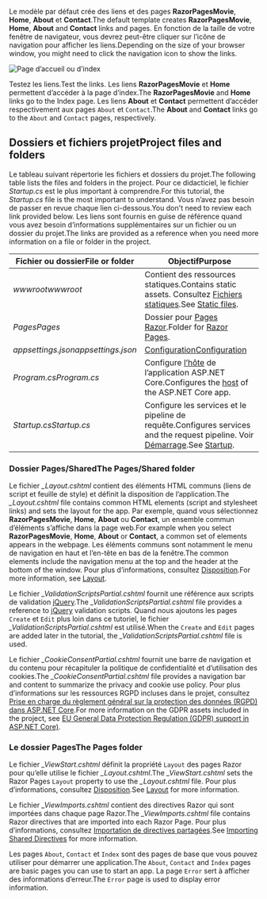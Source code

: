 <span data-ttu-id="3be02-101">Le modèle par défaut crée des liens et des pages **RazorPagesMovie**, **Home**, **About** et **Contact**.</span><span class="sxs-lookup"><span data-stu-id="3be02-101">The default template creates **RazorPagesMovie**, **Home**, **About** and **Contact** links and pages.</span></span> <span data-ttu-id="3be02-102">En fonction de la taille de votre fenêtre de navigateur, vous devrez peut-être cliquer sur l’icône de navigation pour afficher les liens.</span><span class="sxs-lookup"><span data-stu-id="3be02-102">Depending on the size of your browser window, you might need to click the navigation icon to show the links.</span></span>

![Page d’accueil ou d’index](~/tutorials/razor-pages/razor-pages-start/_static/home2.png)

<span data-ttu-id="3be02-104">Testez les liens.</span><span class="sxs-lookup"><span data-stu-id="3be02-104">Test the links.</span></span> <span data-ttu-id="3be02-105">Les liens **RazorPagesMovie** et **Home** permettent d’accéder à la page d’index.</span><span class="sxs-lookup"><span data-stu-id="3be02-105">The **RazorPagesMovie** and **Home** links go to the Index page.</span></span> <span data-ttu-id="3be02-106">Les liens **About** et **Contact** permettent d’accéder respectivement aux pages `About` et `Contact`.</span><span class="sxs-lookup"><span data-stu-id="3be02-106">The **About** and **Contact** links go to the `About` and `Contact` pages, respectively.</span></span>

## <a name="project-files-and-folders"></a><span data-ttu-id="3be02-107">Dossiers et fichiers projet</span><span class="sxs-lookup"><span data-stu-id="3be02-107">Project files and folders</span></span>

<span data-ttu-id="3be02-108">Le tableau suivant répertorie les fichiers et dossiers du projet.</span><span class="sxs-lookup"><span data-stu-id="3be02-108">The following table lists the files and folders in the project.</span></span> <span data-ttu-id="3be02-109">Pour ce didacticiel, le fichier *Startup.cs* est le plus important à comprendre.</span><span class="sxs-lookup"><span data-stu-id="3be02-109">For this tutorial, the *Startup.cs* file is the most important to understand.</span></span> <span data-ttu-id="3be02-110">Vous n’avez pas besoin de passer en revue chaque lien ci-dessous.</span><span class="sxs-lookup"><span data-stu-id="3be02-110">You don't need to review each link provided below.</span></span> <span data-ttu-id="3be02-111">Les liens sont fournis en guise de référence quand vous avez besoin d’informations supplémentaires sur un fichier ou un dossier du projet.</span><span class="sxs-lookup"><span data-stu-id="3be02-111">The links are provided as a reference when you need more information on a file or folder in the project.</span></span>

| <span data-ttu-id="3be02-112">Fichier ou dossier</span><span class="sxs-lookup"><span data-stu-id="3be02-112">File or folder</span></span> | <span data-ttu-id="3be02-113">Objectif</span><span class="sxs-lookup"><span data-stu-id="3be02-113">Purpose</span></span> |
| -------------- | ------- |
| <span data-ttu-id="3be02-114">*wwwroot*</span><span class="sxs-lookup"><span data-stu-id="3be02-114">*wwwroot*</span></span> | <span data-ttu-id="3be02-115">Contient des ressources statiques.</span><span class="sxs-lookup"><span data-stu-id="3be02-115">Contains static assets.</span></span> <span data-ttu-id="3be02-116">Consultez [Fichiers statiques](xref:fundamentals/static-files).</span><span class="sxs-lookup"><span data-stu-id="3be02-116">See [Static files](xref:fundamentals/static-files).</span></span> |
| <span data-ttu-id="3be02-117">*Pages*</span><span class="sxs-lookup"><span data-stu-id="3be02-117">*Pages*</span></span> | <span data-ttu-id="3be02-118">Dossier pour [Pages Razor](xref:razor-pages/index).</span><span class="sxs-lookup"><span data-stu-id="3be02-118">Folder for [Razor Pages](xref:razor-pages/index).</span></span> |
| <span data-ttu-id="3be02-119">*appsettings.json*</span><span class="sxs-lookup"><span data-stu-id="3be02-119">*appsettings.json*</span></span> | [<span data-ttu-id="3be02-120">Configuration</span><span class="sxs-lookup"><span data-stu-id="3be02-120">Configuration</span></span>](xref:fundamentals/configuration/index) |
| <span data-ttu-id="3be02-121">*Program.cs*</span><span class="sxs-lookup"><span data-stu-id="3be02-121">*Program.cs*</span></span> | <span data-ttu-id="3be02-122">Configure [l’hôte](xref:fundamentals/host/index) de l’application ASP.NET Core.</span><span class="sxs-lookup"><span data-stu-id="3be02-122">Configures the [host](xref:fundamentals/host/index) of the ASP.NET Core app.</span></span> |
| <span data-ttu-id="3be02-123">*Startup.cs*</span><span class="sxs-lookup"><span data-stu-id="3be02-123">*Startup.cs*</span></span> | <span data-ttu-id="3be02-124">Configure les services et le pipeline de requête.</span><span class="sxs-lookup"><span data-stu-id="3be02-124">Configures services and the request pipeline.</span></span> <span data-ttu-id="3be02-125">Voir [Démarrage](xref:fundamentals/startup).</span><span class="sxs-lookup"><span data-stu-id="3be02-125">See [Startup](xref:fundamentals/startup).</span></span> |

### <a name="the-pagesshared-folder"></a><span data-ttu-id="3be02-126">Dossier Pages/Shared</span><span class="sxs-lookup"><span data-stu-id="3be02-126">The Pages/Shared folder</span></span>

<span data-ttu-id="3be02-127">Le fichier *_Layout.cshtml* contient des éléments HTML communs (liens de script et feuille de style) et définit la disposition de l’application.</span><span class="sxs-lookup"><span data-stu-id="3be02-127">The *_Layout.cshtml* file contains common HTML elements (script and stylesheet links) and sets the layout for the app.</span></span> <span data-ttu-id="3be02-128">Par exemple, quand vous sélectionnez **RazorPagesMovie**, **Home**, **About** ou **Contact**, un ensemble commun d’éléments s’affiche dans la page web.</span><span class="sxs-lookup"><span data-stu-id="3be02-128">For example when you select **RazorPagesMovie**, **Home**, **About** or **Contact**, a common set of elements appears in the webpage.</span></span> <span data-ttu-id="3be02-129">Les éléments communs sont notamment le menu de navigation en haut et l’en-tête en bas de la fenêtre.</span><span class="sxs-lookup"><span data-stu-id="3be02-129">The common elements include the navigation menu at the top and the header at the bottom of the window.</span></span> <span data-ttu-id="3be02-130">Pour plus d’informations, consultez [Disposition](xref:mvc/views/layout).</span><span class="sxs-lookup"><span data-stu-id="3be02-130">For more information, see [Layout](xref:mvc/views/layout).</span></span>

<span data-ttu-id="3be02-131">Le fichier *_ValidationScriptsPartial.cshtml* fournit une référence aux scripts de validation [jQuery](https://jquery.com/).</span><span class="sxs-lookup"><span data-stu-id="3be02-131">The *_ValidationScriptsPartial.cshtml* file provides a reference to [jQuery](https://jquery.com/) validation scripts.</span></span> <span data-ttu-id="3be02-132">Quand nous ajoutons les pages `Create` et `Edit` plus loin dans ce tutoriel, le fichier *_ValidationScriptsPartial.cshtml* est utilisé.</span><span class="sxs-lookup"><span data-stu-id="3be02-132">When the `Create` and `Edit` pages are added later in the tutorial, the *_ValidationScriptsPartial.cshtml* file is used.</span></span>

<span data-ttu-id="3be02-133">Le fichier *_CookieConsentPartial.cshtml* fournit une barre de navigation et du contenu pour récapituler la politique de confidentialité et d’utilisation des cookies.</span><span class="sxs-lookup"><span data-stu-id="3be02-133">The *_CookieConsentPartial.cshtml* file provides a navigation bar and content to summarize the privacy and cookie use policy.</span></span> <span data-ttu-id="3be02-134">Pour plus d’informations sur les ressources RGPD incluses dans le projet, consultez [Prise en charge du règlement général sur la protection des données (RGPD) dans ASP.NET Core](xref:security/gdpr).</span><span class="sxs-lookup"><span data-stu-id="3be02-134">For more information on the GDPR assets included in the project, see [EU General Data Protection Regulation (GDPR) support in ASP.NET Core)](xref:security/gdpr).</span></span>

### <a name="the-pages-folder"></a><span data-ttu-id="3be02-135">Le dossier Pages</span><span class="sxs-lookup"><span data-stu-id="3be02-135">The Pages folder</span></span>

<span data-ttu-id="3be02-136">Le fichier *_ViewStart.cshtml* définit la propriété `Layout` des pages Razor pour qu’elle utilise le fichier *_Layout.cshtml*.</span><span class="sxs-lookup"><span data-stu-id="3be02-136">The *_ViewStart.cshtml* sets the Razor Pages `Layout` property to use the *_Layout.cshtml* file.</span></span> <span data-ttu-id="3be02-137">Pour plus d’informations, consultez [Disposition](xref:mvc/views/layout).</span><span class="sxs-lookup"><span data-stu-id="3be02-137">See [Layout](xref:mvc/views/layout) for more information.</span></span>

<span data-ttu-id="3be02-138">Le fichier *_ViewImports.cshtml* contient des directives Razor qui sont importées dans chaque page Razor.</span><span class="sxs-lookup"><span data-stu-id="3be02-138">The *_ViewImports.cshtml* file contains Razor directives that are imported into each Razor Page.</span></span> <span data-ttu-id="3be02-139">Pour plus d’informations, consultez [Importation de directives partagées](xref:mvc/views/layout#importing-shared-directives).</span><span class="sxs-lookup"><span data-stu-id="3be02-139">See [Importing Shared Directives](xref:mvc/views/layout#importing-shared-directives) for more information.</span></span>

<span data-ttu-id="3be02-140">Les pages `About`, `Contact` et `Index` sont des pages de base que vous pouvez utiliser pour démarrer une application.</span><span class="sxs-lookup"><span data-stu-id="3be02-140">The `About`, `Contact` and `Index` pages are basic pages you can use to start an app.</span></span> <span data-ttu-id="3be02-141">La page `Error` sert à afficher des informations d’erreur.</span><span class="sxs-lookup"><span data-stu-id="3be02-141">The `Error` page is used to display error information.</span></span>

